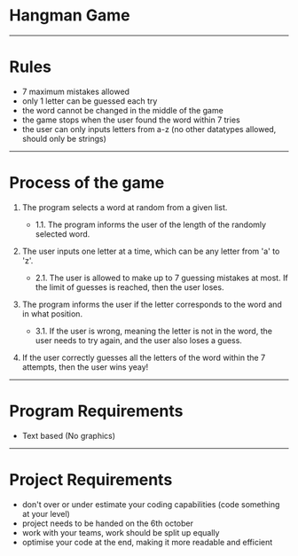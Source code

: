 # Hangman Game

---

# Rules

- 7 maximum mistakes allowed
- only 1 letter can be guessed each try
- the word cannot be changed in the middle of the game
- the game stops when the user found the word within 7 tries
- the user can only inputs letters from a-z (no other datatypes allowed, should only be strings)

---

# Process of the game

1. The program selects a word at random from a given list.
   - 1.1. The program informs the user of the length of the randomly selected word.

2. The user inputs one letter at a time, which can be any letter from 'a' to 'z'.
   - 2.1. The user is allowed to make up to 7 guessing mistakes at most. If the limit of guesses is reached, then the user loses.

3. The program informs the user if the letter corresponds to the word and in what position.
   - 3.1. If the user is wrong, meaning the letter is not in the word, the user needs to try again, and the user also loses a guess.

4. If the user correctly guesses all the letters of the word within the 7 attempts, then the user wins yeay!


---

# Program Requirements

- Text based (No graphics)

---

# Project Requirements

- don't over or under estimate your coding capabilities (code something at your level)
- project needs to be handed on the 6th october
- work with your teams, work should be split up equally
- optimise your code at the end, making it more readable and efficient
